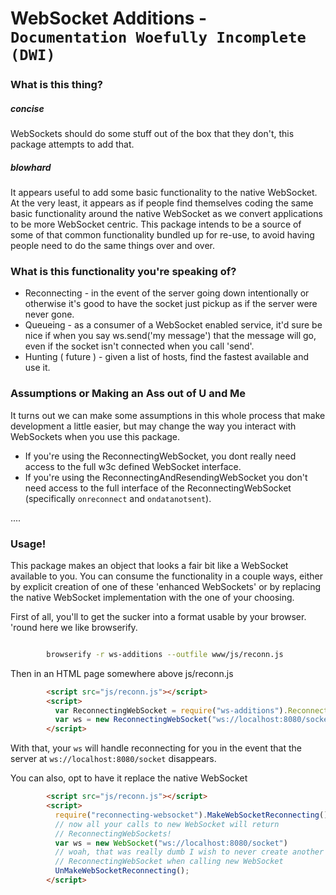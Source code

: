 

# WebSocket Additions - `Documentation Woefully Incomplete (DWI)`

### What is this thing?

##### concise

WebSockets should do some stuff out of the box that they don't, this package
attempts to add that.

##### blowhard
It appears useful to add some basic functionality to the native WebSocket.  At
the very least, it appears as if people find themselves coding the same basic
functionality around the native WebSocket as we convert applications to be more
WebSocket centric.  This package intends to be a source of some of that common
functionality bundled up for re-use, to avoid having people need to do the same
things over and over.


### What is this functionality you're speaking of?

* Reconnecting - in the event of the server going down intentionally or otherwise
it's good to have the socket just pickup as if the server were never gone.
* Queueing - as a consumer of a WebSocket enabled service, it'd sure be nice if
when you say ws.send('my message') that the message will go, even if the socket
isn't connected when you call 'send'.
* Hunting ( future ) - given a list of hosts, find the fastest available and use
it.

### Assumptions or Making an Ass out of U and Me
It turns out we can make some assumptions in this whole process that make development
a little easier, but may change the way you interact with WebSockets when you 
use this package.

* If you're using the ReconnectingWebSocket, you dont really need access to the
full w3c defined WebSocket interface.
* If you're using the ReconnectingAndResendingWebSocket you don't need access
to the full interface of the ReconnectingWebSocket (specifically `onreconnect`
and `ondatanotsent`).


....



### Usage!

This package makes an object that looks a fair bit like a WebSocket available 
to you.  You can consume the functionality in a couple ways, either by explicit
creation of one of these 'enhanced WebSockets' or by replacing the native
WebSocket implementation with the one of your choosing.

First of all, you'll to get the sucker into a format usable by your browser.
'round here we like browserify.

```bash

        browserify -r ws-additions --outfile www/js/reconn.js
```

Then in an HTML page somewhere above js/reconn.js

```html
        <script src="js/reconn.js"></script>
        <script>
          var ReconnectingWebSocket = require("ws-additions").ReconnectingWebSocket;
          var ws = new ReconnectingWebSocket("ws://localhost:8080/socket");
        </script>
```

With that, your `ws` will handle reconnecting for you in the event that the 
server at `ws://localhost:8080/socket` disappears.

You can also, opt to have it replace the native WebSocket

```html
        <script src="js/reconn.js"></script>
        <script>
          require("reconnecting-websocket").MakeWebSocketReconnecting();
          // now all your calls to new WebSocket will return 
          // ReconnectingWebSockets!
          var ws = new WebSocket("ws://localhost:8080/socket")
          // woah, that was really dumb I wish to never create another 
          // ReconnectingWebSocket when calling new WebSocket
          UnMakeWebSocketReconnecting();
        </script>
```

